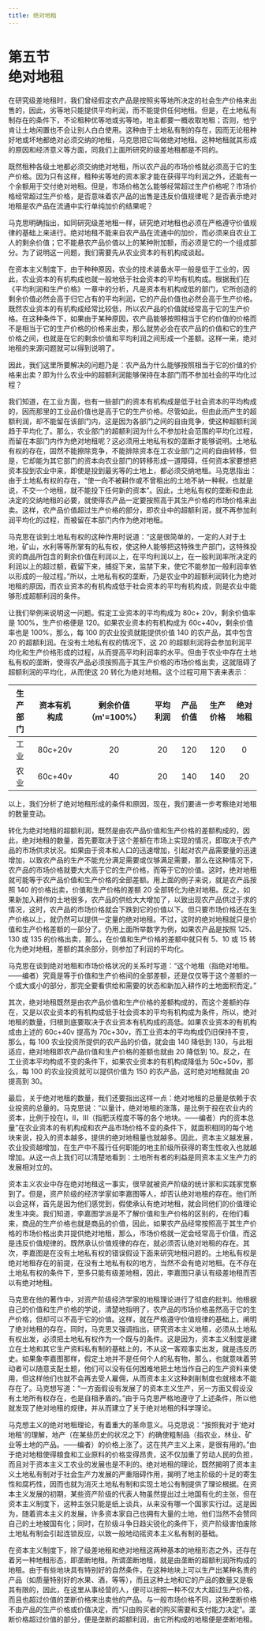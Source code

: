 ```yaml
---
title: 绝对地租
---
```


# 第五节<br>**绝对地租**

在研究级差地租时，我们曾经假定农产品是按照劣等地所决定的社会生产价格来出售的，因此，劣等地只能提供平均利润，而不能提供任何地租。但是，在土地私有制存在的条件下，不论租种优等地或劣等地，地主都要一概收取地租；否则，他宁肯让土地闲置也不会让别人白白使用。这种由于土地私有制的存在，因而无论租种好地或坏地都绝对必须交纳的地租，马克思把它叫做绝对地租。这种地租就其形成的原因和经济意义等方面，同我们上面所研究的级差地租都是不同的。

既然租种各级土地都必须交纳绝对地租，所以农产品的市场价格就必须高于它的生产价格。因为只有这样，租种劣等地的资本家才能在获得平均利润之外，还能有一个余额用于交付绝对地租。但是，市场价格怎么能够经常超过生产价格呢？市场价格经常超过生产价格，是否意味着农产品的出售是违反价值规律呢？是否表示绝对地租是农产品在流通中实行单纯加价的结果呢？

马克思明确指出，如同研究级差地租一样，研究绝对地租也必须在严格遵守价值规律的基础上来进行。绝对地租不能来自农产品在流通中的加价，而必须来自农业工人的剩余价值；它不能悬农产品价值以上的某种附加额，而必须是它的一个组成部分。为了说明这一问题，我们需要先从农业资本的有机构成谈起。

在资本主义制度下，由于种种原因，农业的技术装备水平一般是低于工业的，因此，农业资本的有机构成也就一般地低于社会资本的平均有机构成。根据我们在《平均利润和生产价格》一章中的分析，凡是资本有机构成低的部门，它所创造的剩余价值必然会高于归它占有的平均利润，它的产品价值也必然会高于生产价格。既然农业资本的有机构成经常比较低，所以农产品的价值就经常高于它的生产价格。在这种条件下，如果由于某种原因，农产品能够按照相当于它的价值的价格而不是相当于它的生产价格的价格来出卖，那么就势必会在农产品的价值和它的生产价格之间，也就是在它的剩余价值和平均利润之间形成一个差额。这样一来，绝对地租的来源问题就可以得到说明了。

因此，我们这里所要解决的问题乃是：农产品为什么能够按照相当于它的价值的价格来出卖？即为什么农业中的超额利润能够保持在本部门而不参加社会的平均化过程？

我们知道，在工业方面，也有一些部门的资本有机构成是低于社会资本的平均构成的，因而那里的工业品价值也是高于它的生产价格。尽管如此，但由此而产生的超额利润，却不能留在该部门内，这是因为各部门之间的自由竞争，使这种超额利润趋于平均化了。那么，农业部门的超额利润为什么不参加社会范围的平均化过程，而留在本部门内作为绝对地租呢？这必须用土地私有权的垄断才能够说明。土地私有权的存在，固然不能擦除竞争，不能排除资本在工农业部门之间的自由转移，但是，它却能为其它部门的资本向农业部门的转移形成一道障碍，任何资本家要想把资本投到农业中来，即使是投到最劣等的土地上，都必须交纳地租。马克思指出：由于土地私有权的存在，“使一向不被耕作或不曾租出的土地不纳一种税，也就是说，不交一个地租，就不能投下任何新的资本”。因此，土地私有权的垄断和由此决定的交纳地租的必要，就使得农产品一定要按照高于其生产价格的市场价格来出卖。这样，农产品价值超过生产价格的部分，即农业中的超额利润，就不再参加利润平均化的过程，而被留在本部门内作为绝对地租。

马克思在谈到土地私有权的这种作用时说道：“这是很简单的，一定的人对于土地，矿山，水利等等所掌有的私有权，使这种人能够把这特殊生产部门，这特殊投资的商品所包含的剩余价值在利润以上，在平均利润以上，在一般利润率所决定的利润以上的超过额，截留下来，捕捉下来，监禁下来，使它不能参加一般利润率依以形成的一般过程。”所以，土地私有权的垄断，乃是农业中的超额利润转化为绝对地租的原因，而农业资本的有机构成低于社会资本的平均有机构成，则是农业中能够形成超额利润的条件。

让我们举例来说明这一问题。假定工业资本的平均构成为 80c+ 20v，剩余价值率是 100%，生产价格便是 120。如果农业资本的有机构成为 60c+40v，剩余价值率也是 100%，那么，每 100 的农业投资就能提供价值 140 的农产品，其中包含 20 的超额利润。在没有土地私有权的情况下，这 20 的超额利润将会参加利润平均化和生产价格形成的过程，从而提高平均利润率的水平。但由于农业中存在土地私有权的垄断，使得农产品必须按照高于其生产价格的市场价格出卖，这就阻碍了超额利润的平均化，从而使这 20 转化为绝对地租。这个过程可用下表来表示：

<center>

| 生产部门 | 资本有机构成 | 剩余价值（m'=100%） | 平均利润 | 产品价值 | 生产价格 | 绝对地租 |
| :---: | :---: | :---: | :---: | :---: | :---: | :---: |
| 工业 | 80c+20v | 20 | 20 | 120 | 120 | 0 |
| 农业 | 60c+40v | 40 | 20 | 140 | 140 | 20 |

</center>

以上，我们分析了绝对地租形成的条件和原因，现在，我们要进一步考察绝对地租的数量变动。

转化为绝对地租的超额利润，既然是由农产品价值和生产价格的差额构成的，因此，绝对地租的数量，首先要取决于这个差额在市场上实现的情况，即取决于农产品的市场供求状况。如果由于资本和人口的迅速增加，引起对农产品需要量的迅速增加，以致农产品的生产不能充分满足需要或仅够满足需要，那么在这种情况下，农产品的市场价格就要大大高于它的生产价格，而等于它的价值。这时，绝对地租就可能等于农产品价值和生产价格的全部差额。用上面的例子来说，就是农产品按照 140 的价格出卖，价值和生产价格的差额 20 全部转化为绝对地租。反之，如果新加入耕作的土地很多，农产品的供给大大增加了，以致出现农产品供过于求的情况，这时，农产品的市场价格就会下跌到它的价值以下。但只要市场价格还在生产价格以上，就仍然可以提供一定量的绝对地租。不过，这时的绝对地租就只是价值和生产价格差额的一部分了。仍用上面所举数字为例，如果农产品是按照 125、130 或 135 的价格出卖，那么，在价值和生产价格的差额中就只有 5、10 或 15 转化为绝对地租，差额的其余部分，则参加了利润的平均化。

马克思在谈到绝对地租和市场价格状况的关系时写道：“这个地租（指绝对地租。——编者）究竟是等于价值和生产价格间的全部差额，还是仅仅等于这个差额的一个或大或小的部分，那完全要看供给和需要的状态和新加入耕作的土地面积而定。”

其次，绝对地租既然是由农产品价值和生产价格的差额构成的，而这个差额的存在，又是以农业资本的有机构成低于社会资本的平均有机构成为条件，所以，绝对地租的数量，归根到底要取决于农业资本有机构成的高低。如果农业资本的有机构成由上述的 60c+40v 提高为 70c+30v，而工业资本的平均构成仍旧保持不变，那么，每 100 农业投资所提供的农产品的价值，就会由 140 降低到 130，与此相适应，绝对地租即农产品价值和生产价格的差额也就由 20 降低到 10。反之，在工业资本平均构成不变的条件下，如果农业资本的有机构成降低为 50c+50v，那么，每 100 的农业投资就可以提供价值为 150 的农产品，这时绝对地租就由 20 提高到 30。

最后，关于绝对地租的数量，我们还要指出这样一点：绝对地租的总量是依赖于农业投资的总量的。马克思说：“以量计，绝对地租的涨落，是比例于投在农业内的资本，比例于投在Ⅰ，Ⅱ，Ⅲ（指肥沃程度不等的各个地块。——编者）内的资本总量”在农业资本的有机构成和农产品市场价格不变的条件下，就面积相同的每个地块来说，投入的资本越多，提供的绝对地租量也就越多。因此，资本主义越发展，农业投资越增加，在生产中不履行任何职能的地主阶级所获得的寄生性收入也就越增加。从这一点上我们可以清楚地看到：土地所有者的利益是同资本主义生产力的发展相对立的。

资本主义农业中存在绝对地租这一事实，很早就被资产阶级的统计家和实践家觉察到了。但是，资产阶级的经济学家如李嘉图等人，却否认绝对地租的存在。他们所以会这样，首先是因为他们感觉到，假使承认有绝对地租，就会同他们的价值理论发生冲突。我们知道，李嘉图学派是不了解价值和生产价格的区别的，在他们看来，商品的生产价格也就是商品的价值，因此，如果农产品经常按照高于其生产价格的市场价格出卖并提供绝对地租，那么，市场价格就一定会经常高于价值，而这是违反价值规律的。既然承认价值规律的存在，就必须否认绝对地租的存在。其次，李嘉图是在没有土地私有权的错误假设下面来研究地租问题的。土地私有权是绝对地租存在的前提，在没有土地私有权的地方，当然不会有绝对地租。在不存在土地私有权的条件下，至多只能有级差地租，因此，李嘉图只承认有级差地租而否以有绝对地租。

马克思在他的著作中，对资产阶级经济学家的地租理论进行了彻底的批判。他根据自己的价值和生产价格的学说，清楚地指明了，农产品的市场价格虽然高于它的生产价格，但却可以不高于它的价值。这样，就在严格遵守价值规律的基础上，阐明了绝对地租的存在。同时，马克思又强调指出，研究资本主义地租，必须从土地私有权出发，必须把土地私有权作为一个既与的条件。这是因为，资本主义制度是建立在土地和其它生产资料私有制的基础上的，不从这一客观事实出发，就是违反历史。如果象李嘉图那样，假定土地并不是任何个人的私有物，那么，也就意味着劳动者可以随意支配土题，他们可以没有任何困难地把土地当作自己的生产资料来使用，但这样他们也就不会再去受人雇佣，从而资本主义这种剥削制度也就根本不能存在了。马克想写道：“一方面假设有发展了的资本主义生产，另一方面又假设没有土地所有权存在，也是自相矛盾的。”由于马克思严格地遵守了上述条件，所以他就发现了绝对地租的规律，并从而建立了关于绝对地租的科学理论。

马克想主义的绝对地租理论，有着重大的革命意义。马克思说：“按照我对于'绝对地租'的理解，地产（在某些历史的状况之下）的确使粗制品（指农业，林业、矿业等土地的产品。——编者）的价格上涨了。这在共产主义上来，是很有用的。”由于绝对地租使得粮食和工业原料的价格变得昂贵，这不仅加重了劳动人民的负担，而且对于资本主义工农业的发展也是不利的。绝对地租的理论，既然揭明了资本主义土地私有制对于社会生产力发展的严重阻碍作用，揭明了地主阶级的十足的寄生性和腐朽性，因而也就为消灭土地私有制和实现土地公有制提供了理论根据。在资本主义发展的初期，某些资产阶级的代表人物虽然提出过土地国有化的主张，但在资本主义制度下，这种主张只能是纸上谈兵，从来没有哪一个国家实行过。这是因为，随着资本主义的发展，许多资本家自己也拥有大量的土地，他们当然不会赞同自己的土地被国有化；同时，在阶级斗争日趋尖锐化的条件下，资产阶级害怕废除土地私有制会引起连锁反应，以致一般地动摇资本主义私有制的基础。

在资本主义制度下，除了级差地租和绝对地租这两种基本的地租形态之外，还存在着另一种地租形态，即垄断地租。所谓垄断地租，就是由垄断的超额利润所构成的地租。由于有些地块具有特别好的自然条件，在这种地块上可以生产出某种名贵的产品（如质量特别好的水果、酒，等等），而且这种土地和它的产品的数量又是极其有限的，因此，在这里从事经营的人，便可以按照一种不仅大大超过生产价格，而且也超过价值的垄断价格来出卖他的产品。与一般市场价格不同，这种垄断价格不由产品的生产价格或价值决定，而“只由购买者的购买需要和支付能力决定”。垄断价格超过价值的部分，便是垄断的超额利润，由它所构成的地租便是垄断地租。